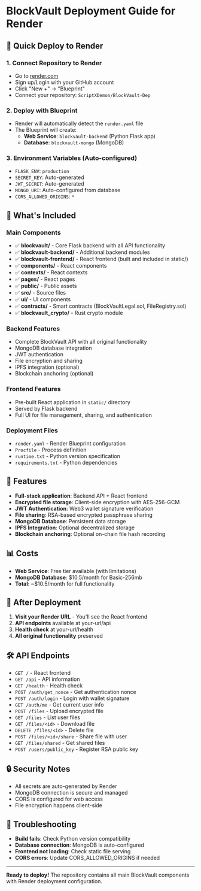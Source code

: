 # BlockVault Deployment Guide for Render

## 🚀 Quick Deploy to Render

### 1. **Connect Repository to Render**
- Go to [render.com](https://render.com)
- Sign up/Login with your GitHub account
- Click "New +" → "Blueprint"
- Connect your repository: `ScriptXDemon/BlockVault-Dep`

### 2. **Deploy with Blueprint**
- Render will automatically detect the `render.yaml` file
- The Blueprint will create:
  - **Web Service**: `blockvault-backend` (Python Flask app)
  - **Database**: `blockvault-mongo` (MongoDB)

### 3. **Environment Variables** (Auto-configured)
- `FLASK_ENV`: `production`
- `SECRET_KEY`: Auto-generated
- `JWT_SECRET`: Auto-generated
- `MONGO_URI`: Auto-configured from database
- `CORS_ALLOWED_ORIGINS`: `*`

## 📁 **What's Included**

### **Main Components**
- ✅ **blockvault/** - Core Flask backend with all API functionality
- ✅ **blockvault-backend/** - Additional backend modules
- ✅ **blockvault-frontend/** - React frontend (built and included in static/)
- ✅ **components/** - React components
- ✅ **contexts/** - React contexts
- ✅ **pages/** - React pages
- ✅ **public/** - Public assets
- ✅ **src/** - Source files
- ✅ **ui/** - UI components
- ✅ **contracts/** - Smart contracts (BlockVaultLegal.sol, FileRegistry.sol)
- ✅ **blockvault_crypto/** - Rust crypto module

### **Backend Features**
- Complete BlockVault API with all original functionality
- MongoDB database integration
- JWT authentication
- File encryption and sharing
- IPFS integration (optional)
- Blockchain anchoring (optional)

### **Frontend Features**
- Pre-built React application in `static/` directory
- Served by Flask backend
- Full UI for file management, sharing, and authentication

### **Deployment Files**
- `render.yaml` - Render Blueprint configuration
- `Procfile` - Process definition
- `runtime.txt` - Python version specification
- `requirements.txt` - Python dependencies

## 🔧 **Features**

- **Full-stack application**: Backend API + React frontend
- **Encrypted file storage**: Client-side encryption with AES-256-GCM
- **JWT Authentication**: Web3 wallet signature verification
- **File sharing**: RSA-based encrypted passphrase sharing
- **MongoDB Database**: Persistent data storage
- **IPFS Integration**: Optional decentralized storage
- **Blockchain anchoring**: Optional on-chain file hash recording

## 📊 **Costs**

- **Web Service**: Free tier available (with limitations)
- **MongoDB Database**: $10.5/month for Basic-256mb
- **Total**: ~$10.5/month for full functionality

## 🔗 **After Deployment**

1. **Visit your Render URL** - You'll see the React frontend
2. **API endpoints** available at your-url/api
3. **Health check** at your-url/health
4. **All original functionality** preserved

## 🛠️ **API Endpoints**

- `GET /` - React frontend
- `GET /api` - API information
- `GET /health` - Health check
- `POST /auth/get_nonce` - Get authentication nonce
- `POST /auth/login` - Login with wallet signature
- `GET /auth/me` - Get current user info
- `POST /files` - Upload encrypted file
- `GET /files` - List user files
- `GET /files/<id>` - Download file
- `DELETE /files/<id>` - Delete file
- `POST /files/<id>/share` - Share file with user
- `GET /files/shared` - Get shared files
- `POST /users/public_key` - Register RSA public key

## 🔒 **Security Notes**

- All secrets are auto-generated by Render
- MongoDB connection is secure and managed
- CORS is configured for web access
- File encryption happens client-side

## 📝 **Troubleshooting**

- **Build fails**: Check Python version compatibility
- **Database connection**: MongoDB is auto-configured
- **Frontend not loading**: Check static file serving
- **CORS errors**: Update CORS_ALLOWED_ORIGINS if needed

---

**Ready to deploy!** The repository contains all main BlockVault components with Render deployment configuration.